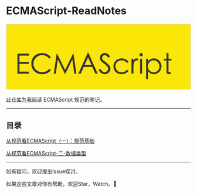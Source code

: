 # ECMAScript-ReadNotes

![ecmascript](assets/ecmascript.jpg)

此仓库为我阅读 ECMAScript 规范的笔记。

--------------------

## 目录

[从规范看ECMAScript（一）：规范基础](./从规范看ECMAScript-一-规范基础.md)

[从规范看ECMAScript-二-数据类型](./从规范看ECMAScript-二-数据类型.md)

-------------------

如有疑问，欢迎提出Issue探讨。

如果这些文章对你有帮助，欢迎Star，Watch。🎉